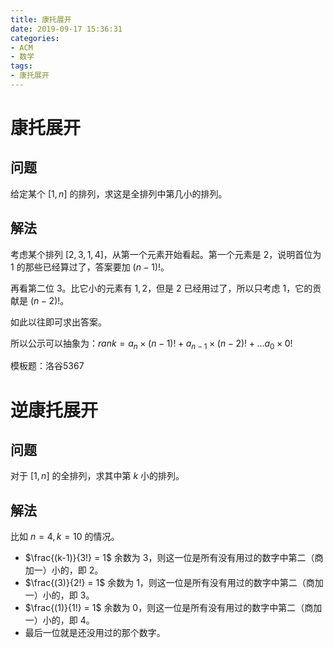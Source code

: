 ```yaml
---
title: 康托展开
date: 2019-09-17 15:36:31
categories:
- ACM
- 数学
tags:
- 康托展开
---
```


# 康托展开

## 问题

给定某个 $[1,n]$ 的排列，求这是全排列中第几小的排列。

## 解法

考虑某个排列 $[2,3,1,4]$，从第一个元素开始看起。第一个元素是 $2$，说明首位为 $1$ 的那些已经算过了，答案要加 $(n-1)!$。 

再看第二位 $3$。比它小的元素有 $1, 2$，但是 $2$ 已经用过了，所以只考虑 $1$，它的贡献是 $(n-2)!$。

如此以往即可求出答案。

所以公示可以抽象为：$rank = a_n \times (n-1)! + a_{n-1} \times (n-2)! + ... a_0 \times 0!$

模板题：洛谷5367
# 逆康托展开

## 问题

对于 $[1,n]$ 的全排列，求其中第 $k$ 小的排列。

## 解法

比如 $n = 4, k = 10$ 的情况。

- $\frac{(k-1)}{3!} = 1$ 余数为 $3$，则这一位是所有没有用过的数字中第二（商加一）小的，即 $2$。
- $\frac{(3)}{2!} = 1$ 余数为 $1$，则这一位是所有没有用过的数字中第二（商加一）小的，即 $3$。
- $\frac{(1)}{1!} = 1$ 余数为 $0$，则这一位是所有没有用过的数字中第二（商加一）小的，即 $4$。
- 最后一位就是还没用过的那个数字。